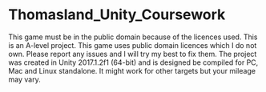 # Thomasland_Unity_Coursework
This game must be in the public domain because of the licences used.
This is an A-level project.
This game uses public domain licences which I do not own.
Please report any issues and I will try my best to fix them.
The project was created in Unity 2017.1.2f1 (64-bit) and is designed be compiled for PC, Mac and Linux standalone. It might work for other targets but your mileage may vary.
